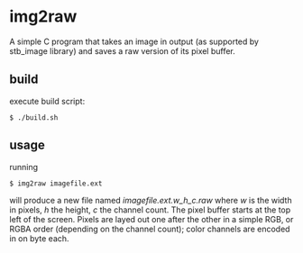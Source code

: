 # img2raw

A simple C program that takes an image in output (as supported by stb_image library) and saves a raw version of its pixel buffer.

## build

execute build script:

```
$ ./build.sh
```

## usage

running

```
$ img2raw imagefile.ext 
```

will produce a new file named *imagefile.ext.w_h_c.raw* where *w* is the width in pixels, *h* the height, *c* the channel count.
The pixel buffer starts at the top left of the screen. Pixels are layed out one after the other in a simple RGB, or RGBA order (depending on the channel count); color channels are encoded in on byte each.  